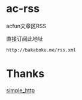 ac-rss
======

acfun文章区RSS

直接订阅此地址

```
http://bakaboku.me/rss.xml
```

Thanks
=======
[simple_http](https://github.com/maliubiao/simple_http)
